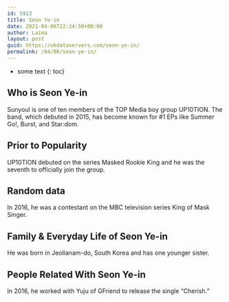 ```yaml
---
id: 5913
title: Seon Ye-in
date: 2021-04-06T22:24:50+00:00
author: Laima
layout: post
guid: https://ukdataservers.com/seon-ye-in/
permalink: /04/06/seon-ye-in/
---
```


* some text
{: toc}


## Who is Seon Ye-in
                  
                  
                  
Sunyoul is one of ten members of the TOP Media boy group UP10TION. The band, which debuted in 2015, has become known for #1 EPs like Summer Go!, Burst, and Star:dom. 
                  
              
            
              
            
                
                
                
## Prior to Popularity
                  
                  
                  
UP10TION debuted on the series Masked Rookie King and he was the seventh to officially join the group. 
                  
              
            
              
            
                
                
                
## Random data
                  
                  
                  
In 2016, he was a contestant on the MBC television series King of Mask Singer. 
                  
              
            
              
            
                
                
                
## Family & Everyday Life of Seon Ye-in
                  
                  
                  
He was born in Jeollanam-do, South Korea and has one younger sister. 
                  
              
            
              
            
                
                
                
## People Related With Seon Ye-in
                  
                  
                  
In 2016, he worked with Yuju of GFriend to release the single &#8220;Cherish.&#8221; 
                  
              
            
              
            
                
              
            
              
              
            
            
              
            
          
          
          